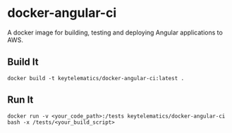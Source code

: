 # docker-angular-ci

A docker image for building, testing and deploying Angular applications to AWS.

## Build It
```
docker build -t keytelematics/docker-angular-ci:latest .
```

## Run It
```
docker run -v <your_code_path>:/tests keytelematics/docker-angular-ci bash -x /tests/<your_build_script>
```